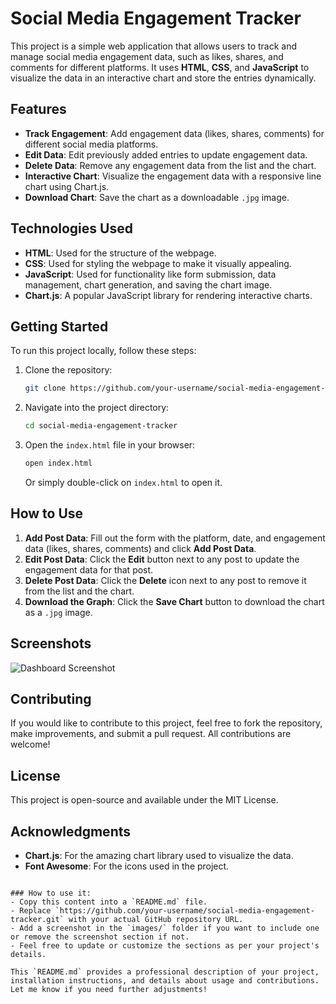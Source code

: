 
# Social Media Engagement Tracker

This project is a simple web application that allows users to track and manage social media engagement data, such as likes, shares, and comments for different platforms. It uses **HTML**, **CSS**, and **JavaScript** to visualize the data in an interactive chart and store the entries dynamically.

## Features

- **Track Engagement**: Add engagement data (likes, shares, comments) for different social media platforms.
- **Edit Data**: Edit previously added entries to update engagement data.
- **Delete Data**: Remove any engagement data from the list and the chart.
- **Interactive Chart**: Visualize the engagement data with a responsive line chart using Chart.js.
- **Download Chart**: Save the chart as a downloadable `.jpg` image.

## Technologies Used

- **HTML**: Used for the structure of the webpage.
- **CSS**: Used for styling the webpage to make it visually appealing.
- **JavaScript**: Used for functionality like form submission, data management, chart generation, and saving the chart image.
- **Chart.js**: A popular JavaScript library for rendering interactive charts.
  
## Getting Started

To run this project locally, follow these steps:

1. Clone the repository:

   ```bash
   git clone https://github.com/your-username/social-media-engagement-tracker.git
   ```

2. Navigate into the project directory:

   ```bash
   cd social-media-engagement-tracker
   ```

3. Open the `index.html` file in your browser:

   ```bash
   open index.html
   ```

   Or simply double-click on `index.html` to open it.

## How to Use

1. **Add Post Data**: Fill out the form with the platform, date, and engagement data (likes, shares, comments) and click **Add Post Data**.
2. **Edit Post Data**: Click the **Edit** button next to any post to update the engagement data for that post.
3. **Delete Post Data**: Click the **Delete** icon next to any post to remove it from the list and the chart.
4. **Download the Graph**: Click the **Save Chart** button to download the chart as a `.jpg` image.

## Screenshots

![Dashboard Screenshot](images/screenshot1.png)

## Contributing

If you would like to contribute to this project, feel free to fork the repository, make improvements, and submit a pull request. All contributions are welcome!

## License

This project is open-source and available under the MIT License.

## Acknowledgments

- **Chart.js**: For the amazing chart library used to visualize the data.
- **Font Awesome**: For the icons used in the project.

```

### How to use it:
- Copy this content into a `README.md` file.
- Replace `https://github.com/your-username/social-media-engagement-tracker.git` with your actual GitHub repository URL.
- Add a screenshot in the `images/` folder if you want to include one or remove the screenshot section if not.
- Feel free to update or customize the sections as per your project's details.

This `README.md` provides a professional description of your project, installation instructions, and details about usage and contributions. Let me know if you need further adjustments!